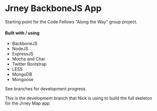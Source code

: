 Jrney BackboneJS App
=====================

Starting point for the Code Fellows "Along the Way" group project.

#### Built with / using
* BackboneJS
* NodeJS
* ExpressJS
* Mocha and Chai
* Twitter Bootstrap
* LESS
* MongoDB
* Mongoose

See branches for development progress.

This is the development branch that Nick is using to build the full skeleton for the Jrney Map app.